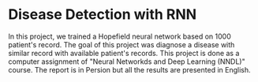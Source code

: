 # Disease Detection with RNN
In this project, we trained a Hopefield neural network based on 1000 patient's record. The goal of this project was diagnose a disease with similar record with available patient's records. This project is done as a computer assignment of "Neural Networkds and Deep Learning (NNDL)" course. The report is in Persion but all the results are presented in English.
